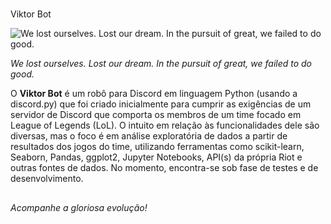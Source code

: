 #
Viktor Bot 

![We lost ourselves. Lost our dream. In the pursuit of great, we failed to do good.](https://encrypted-tbn0.gstatic.com/images?q=tbn:ANd9GcRcjHgKqznqAmj0LfhM5XbVmm66T2TtuJwvhR7byEZdLWfLUSKJIRSBLGgw5mRrMrOo9_g&usqp=CAU)

*We lost ourselves. Lost our dream. In the pursuit of great, we failed to do good.*

O **Viktor Bot** é um robô para Discord em linguagem Python (usando a discord.py) que foi criado inicialmente para cumprir as exigências de um servidor de Discord que comporta os membros de um time focado em League of Legends (LoL). O intuito em relação às funcionalidades dele são diversas, mas o foco é em análise exploratória de dados a partir de resultados dos jogos do time, utilizando ferramentas como scikit-learn, Seaborn, Pandas, ggplot2, Jupyter Notebooks, API(s) da própria Riot e outras fontes de dados. No momento, encontra-se sob fase de testes e de desenvolvimento.

##
*Acompanhe a gloriosa evolução!*

